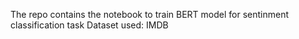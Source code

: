 The repo contains the notebook to train BERT model for sentinment classification task
Dataset used: IMDB
